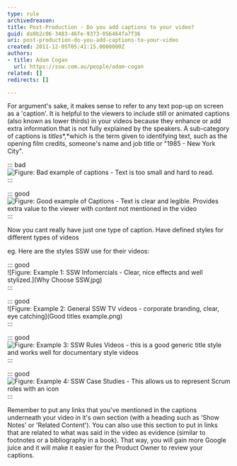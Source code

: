 ```yaml
---
type: rule
archivedreason: 
title: Post-Production - Do you add captions to your video?
guid: da9b2c06-3483-46fe-9373-056464fa7f36
uri: post-production-do-you-add-captions-to-your-video
created: 2011-12-05T05:41:15.0000000Z
authors:
- title: Adam Cogan
  url: https://ssw.com.au/people/adam-cogan
related: []
redirects: []

---
```


For argument's sake, it makes sense to refer to any text pop-up on screen as a 'caption'. It is helpful to the viewers to include still or animated captions (also known as lower thirds) in your videos because they enhance or add extra information that is not fully explained by the speakers. A sub-category of captions is *titles**,*which is the term given to identifying text, such as the opening film credits, someone's name and job title or "1985 - New York City".

<!--endintro-->

::: bad  
![Figure: Bad example of captions - Text is too small and hard to read.](CTA\_Bad\_Example\_2.jpg)  
:::  

::: good  
![Figure: Good example of Captions - Text is clear and legible. Provides extra value to the viewer with content not mentioned in the video](CTA\_Good\_Example\_2.jpg)  
:::  

Now you cant really have just one type of caption. Have defined styles for different types of videos

eg. Here are the styles SSW use for their videos:

::: good  
![Figure: Example 1: SSW Infomercials - Clear, nice effects and well stylized.](Why Choose SSW.jpg)  
:::  

::: good  
![Figure: Example 2: General SSW TV videos - corporate branding, clear, eye catching](Good titles example.png)  
:::  

::: good  
![Figure: Example 3: SSW Rules Videos - this is a good generic title style and works well for documentary style videos](SSWRules\_LowerThirdsExample.jpg)  
:::  

::: good  
![Figure: Example 4: SSW Case Studies - This allows us to represent Scrum roles with an icon](CaseStudy\_LowerThirds.jpg)  
:::  

Remember to put any links that you've mentioned in the captions underneath your video in it's own section (with a heading such as 'Show Notes' or 'Related Content'). You can also use this section to put in links that are related to what was said in the video as evidence (similar to footnotes or a bibliography in a book). That way, you will gain more Google juice and it will make it easier for the Product Owner to review your captions.
